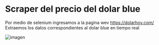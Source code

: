 # Scraper del precio del dolar blue
Por medio de selenium ingresamos a la pagina wev https://dolarhoy.com/  
Extraemos los datos correspondientes al dolar blue en tiempo real  
  
  ![imagen](https://user-images.githubusercontent.com/82919404/231871759-ad807ca1-c938-4b1f-a95e-9c677f2f097a.png)

